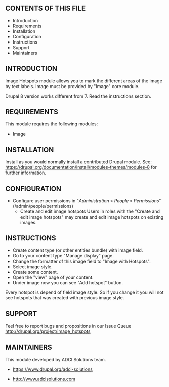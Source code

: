 CONTENTS OF THIS FILE
---------------------

 * Introduction
 * Requirements
 * Installation
 * Configuration
 * Instructions
 * Support
 * Maintainers

INTRODUCTION
------------
  Image Hotspots module allows you to mark the different areas of the image by
  text labels. Image must be provided by "Image" core module.
  
  Drupal 8 version works different from 7. Read the instructions section. 

REQUIREMENTS
------------
  This module requires the following modules:

  *  Image
  
INSTALLATION
------------
  Install as you would normally install a contributed Drupal module. See:
  https://drupal.org/documentation/install/modules-themes/modules-8
  for further information.
  
CONFIGURATION
-------------
 * Configure user permissions in "_Administration_ » _People_ » _Permissions_"
   (/admin/people/permissions)
     - Create and edit image hotspots
       Users in roles with the "Create and edit image hotspots" may create and edit image
       hotspots on existing images.
       
INSTRUCTIONS
------------
  *  Create content type (or other entities bundle) with image field.
  *  Go to your content type "Manage display" page.
  *  Change the formatter of this image field to "Image with Hotspots".
  *  Select image style.
  *  Create some content.
  *  Open the "view" page of your content.
  *  Under image now you can see "Add hotspot" button.
  
  Every hotspot is depend of field image style. So if you change it
  you will not see hotspots that was created with previous image style.

SUPPORT
-------
  Feel free to report bugs and propositions in our Issue Queue
  http://drupal.org/project/image_hotspots
  
MAINTAINERS
-----------
  This module developed by ADCI Solutions team.
    
  * https://www.drupal.org/adci-solutions
    
  * http://www.adcisolutions.com
